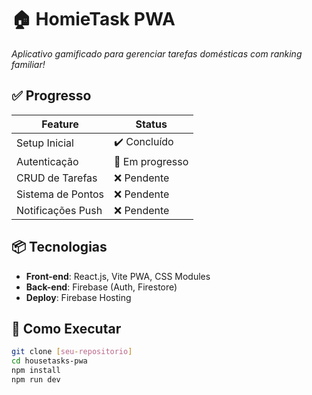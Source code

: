 # 🏠 **HomieTask PWA**  
*Aplicativo gamificado para gerenciar tarefas domésticas com ranking familiar!*  

## **✅ Progresso**  
| Feature               | Status         |  
|-----------------------|----------------|  
| Setup Inicial         | ✔️ Concluído   |  
| Autenticação          | 🚧 Em progresso|  
| CRUD de Tarefas       | ❌ Pendente    |  
| Sistema de Pontos     | ❌ Pendente    |  
| Notificações Push     | ❌ Pendente    |  

## **📦 Tecnologias**  
- **Front-end**: React.js, Vite PWA, CSS Modules  
- **Back-end**: Firebase (Auth, Firestore)  
- **Deploy**: Firebase Hosting  

## **🚀 Como Executar**  
```bash
git clone [seu-repositorio]
cd housetasks-pwa
npm install
npm run dev
